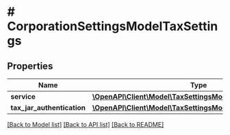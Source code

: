 # # CorporationSettingsModelTaxSettings

## Properties

Name | Type | Description | Notes
------------ | ------------- | ------------- | -------------
**service** | [**\OpenAPI\Client\Model\TaxSettingsModelService**](TaxSettingsModelService.md) |  |
**tax_jar_authentication** | [**\OpenAPI\Client\Model\TaxSettingsModelTaxJarAuthentication**](TaxSettingsModelTaxJarAuthentication.md) |  |

[[Back to Model list]](../../README.md#models) [[Back to API list]](../../README.md#endpoints) [[Back to README]](../../README.md)
